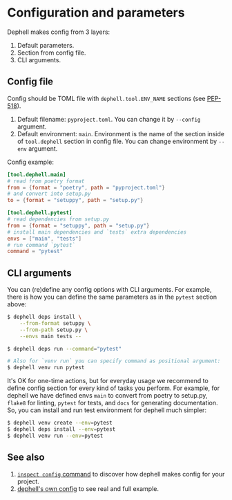 # Configuration and parameters

Dephell makes config from 3 layers:

1. Default parameters.
2. Section from config file.
3. CLI arguments.

## Config file

Config should be TOML file with `dephell.tool.ENV_NAME` sections (see [PEP-518](https://www.python.org/dev/peps/pep-0518/#tool-table)).

1. Default filename: `pyproject.toml`. You can change it by `--config` argument.
1. Default environment: `main`. Environment is the name of the section inside of `tool.dephell` section in config file. You can change environment by `--env` argument.

Config example:

```toml
[tool.dephell.main]
# read from poetry format
from = {format = "poetry", path = "pyproject.toml"}
# and convert into setup.py
to = {format = "setuppy", path = "setup.py"}

[tool.dephell.pytest]
# read dependencies from setup.py
from = {format = "setuppy", path = "setup.py"}
# install main dependencies and `tests` extra dependencies
envs = ["main", "tests"]
# run command `pytest`
command = "pytest"
```

## CLI arguments

You can (re)define any config options with CLI arguments. For example, there is how you can define the same parameters as in the `pytest` section above:

```bash
$ dephell deps install \
    --from-format setuppy \
    --from-path setup.py \
    --envs main tests --

$ dephell deps run --command="pytest"

# Also for `venv run` you can specify command as positional argument:
$ dephell venv run pytest
```

It's OK for one-time actions, but for everyday usage we recommend to define config section for every kind of tasks you perform. For example, for dephell we have defined envs `main` to convert from poetry to setup.py, `flake8` for linting, `pytest` for tests, and `docs` for generating documentation. So, you can install and run test environment for dephell much simpler:

```bash
$ dephell venv create --env=pytest
$ dephell deps install --env=pytest
$ dephell venv run --env=pytest
```

## See also

1. [`inspect config` command](cmd-inspect-config) to discover how dephell makes config for your project.
1. [dephell's own config](https://github.com/dephell/dephell/blob/master/pyproject.toml) to see real and full example.
